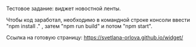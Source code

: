 Тестовое задание: виджет новостной ленты.

Чтобы код заработал, необходимо в командной строке консоли ввести "npm install ." , затем "npm run build" и потом "npm start".

Ссылка на готовую страницу: https://svetlana-orlova.github.io/widget/

